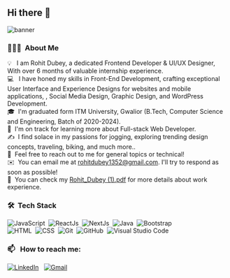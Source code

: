 ## Hi there 👋

![banner](https://github.com/rohitdubey1352/rohitdubey1352/assets/56528673/3d9f4b51-120c-4c66-8bbc-f06e6aeb3e57)

### 👨🏻‍💻 &nbsp;About Me

💡 &nbsp; I am Rohit Dubey, a dedicated Frontend Developer & UI/UX Designer, With over 6 months of valuable internship experience. \
💻 &nbsp; I have honed my skills in Front-End Development, crafting exceptional User Interface and Experience Designs for websites and mobile applications, , Social Media Design, Graphic Design, and WordPress Development.\
🎓&nbsp; I'm graduated form ITM University, Gwalior (B.Tech, Computer Science and Engineering, Batch of 2020-2024).\
🌱 &nbsp;I'm on track for learning more about Full-stack Web Developer.\
✍️ &nbsp;I find solace in my passions for jogging, exploring trending design concepts, traveling, biking, and much more..\
💬 &nbsp;Feel free to reach out to me for general topics or technical!\
✉️ &nbsp;You can email me at rohitdubey1352@gmail.com. I'll try to respond as soon as possible!\
📄 &nbsp;You can check my [Rohit_Dubey (1).pdf](https://github.com/user-attachments/files/15925193/Rohit_Dubey.1.pdf) for more details about work experience.


### 🛠 &nbsp;Tech Stack

![JavaScript](https://img.shields.io/badge/-JavaScript-05122A?style=flat&logo=javascript)&nbsp;
![ReactJs](https://img.shields.io/badge/-reactjs-05122A?style=flat&logo=react)&nbsp;
![NextJs](https://img.shields.io/badge/-nextjs-05122A?style=flat&logo=next.js)&nbsp;
![Java](https://img.shields.io/badge/-Java-05122A?style=flat&logo=Java&logoColor=FFA518)&nbsp;
![Bootstrap](https://img.shields.io/badge/-Bootstrap-05122A?style=flat&logo=bootstrap&logoColor=563D7C)\
![HTML](https://img.shields.io/badge/-HTML-05122A?style=flat&logo=HTML5)&nbsp;
![CSS](https://img.shields.io/badge/-CSS-05122A?style=flat&logo=CSS3&logoColor=1572B6)&nbsp;
![Git](https://img.shields.io/badge/-Git-05122A?style=flat&logo=git)&nbsp;
![GitHub](https://img.shields.io/badge/-GitHub-05122A?style=flat&logo=github)&nbsp;
![Visual Studio Code](https://img.shields.io/badge/-Visual%20Studio%20Code-05122A?style=flat&logo=visual-studio-code&logoColor=007ACC)&nbsp;


### 📫 &nbsp; How to reach me:


<a href="https://www.linkedin.com/in/rohit-dubey-7743a81a3/"><img alt="LinkedIn" src="https://img.shields.io/badge/linkedin%20-%230077B5.svg?&style=flat&logo=linkedin&logoColor=white"/></a> &nbsp;
<a href="mailto:rohitdubey1352@gmail.com"><img alt="Gmail" src="https://img.shields.io/badge/Gmail-D14836?style=flat&logo=gmail&logoColor=white" /></a> &nbsp;

